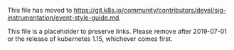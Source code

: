 This file has moved to https://git.k8s.io/community/contributors/devel/sig-instrumentation/event-style-guide.md.

This file is a placeholder to preserve links.  Please remove after 2019-07-01 or the release of kubernetes 1.15, whichever comes first.
